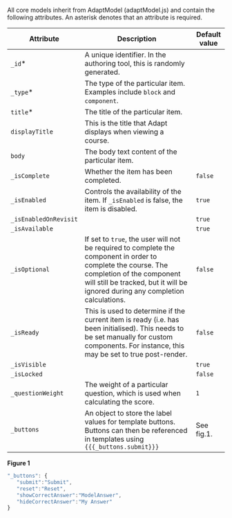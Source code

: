 All core models inherit from AdaptModel (adaptModel.js) and contain the following attributes. An asterisk denotes that an attribute is required.

Attribute | Description | Default value 
--------- | ----------- | -------------
`_id`*   | A unique identifier. In the authoring tool, this is randomly generated.
`_type`* | The type of the particular item. Examples include `block` and `component`.
`title`* | The title of the particular item.
`displayTitle` | This is the title that Adapt displays when viewing a course.
`body` | The body text content of the particular item.
`_isComplete` | Whether the item has been completed. | `false`
`_isEnabled` | Controls the availability of the item. If ``_isEnabled`` is false, the item is disabled. | `true`
`_isEnabledOnRevisit` |  | `true`
`_isAvailable` |  | `true`
`_isOptional` | If set to `true`, the user will not be required to complete the component in order to complete the course. The completion of the component will still be tracked, but it will be ignored during any completion calculations.  | `false`
`_isReady` | This is used to determine if the current item is ready (i.e. has been initialised). This needs to be set manually for custom components. For instance, this may be set to true post-render. | `false`
`_isVisible` |  | `true`
`_isLocked` |  | `false`
`_questionWeight` | The weight of a particular question, which is used when calculating the score. | `1`
`_buttons` | An object to store the label values for template buttons. Buttons can then be referenced in templates using `{{{_buttons.submit}}}` | See fig.1.

**Figure 1**
``` javascript
"_buttons": { 
   "submit":"Submit", 
   "reset":"Reset", 
   "showCorrectAnswer":"ModelAnswer", 
   "hideCorrectAnswer":"My Answer" 
}
```
